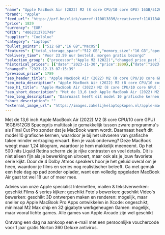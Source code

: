 ```yaml
---
"name": "Apple MacBook Air (2022) M2 (8 core CPU/10 core GPU) 16GB/512GB Space Gray QWERTY"
"brand": "Apple"
"feed_url": "https://prf.hn/click/camref:1100l383M/creativeref:1101l84031/destination:https%3A%2F%2Fwww.coolblue.nl%2Fproduct%2F910594"
"price": 1829
"currency": "EUR"
"GTIN": "4062313731749"
"supplier": "Coolblue"
"category": "Laptops"
"bullet_points": ["512 GB","16 GB","MacOS"]
"features": {"total_storage_space":"512 GB","memory_size":"16 GB","operating_system":"MacOS"}
"delivery_time": "Voor 23.59 uur besteld, morgen gratis bezorgd"
"selection_group": {"processor":"Apple M2 (2022)","changed_price_past_3_days":true,"product_family":"MacBook Air"}
"historical_prices": [{"date":"2023-11-30","price":1809},{"date":"2023-12-01","price":1849},{"date":"2023-12-02","price":1879},{"date":"2023-12-03","price":1869},{"date":"2023-12-04","price":1829},{"date":"2023-12-05","price":1799},{"date":"2023-12-06","price":1839},{"date":"2023-12-07","price":1869},{"date":"2023-12-08","price":1859},{"date":"2023-12-09","price":1869},{"date":"2023-12-10","price":1829},{"date":"2023-12-11","price":1819},{"date":"2023-12-12","price":1789},{"date":"2023-12-13","price":1829}]
"changed": "2023-12-13 07:15:39"
"previous_price": 1789
"seo_header_title": "Apple MacBook Air (2022) M2 (8 core CPU/10 core GPU) 16GB/512GB Space Gray QWERTY"
"seo_meta_description": "Apple MacBook Air (2022) M2 (8 core CPU/10 core GPU) 16GB/512GB Space Gray QWERTY"
"seo_h1_title": "Apple MacBook Air (2022) M2 (8 core CPU/10 core GPU) 16GB/512GB Space Gray QWERTY"
"seo_short_description": "Met de 13,6 inch Apple MacBook Air (2022) M2 (8 core CPU/10 core GPU) 16GB/512GB Spacegrijs multitask je gemakkelijk tussen zware programma's als Final Cut Pro zonder dat je MacBook warm wordt."
"seo_long_description": "Daarnaast heeft dit model 10 grafische kernen, waardoor je bij het uitvoeren van grafische taken minder vertraging ervaart. Ben je vaak onderweg? Deze MacBook weegt maar 1,24 kilogram, waardoor je hem makkelijk meeneemt. Op het 500 nits Liquid Retina scherm zie je rijke contrasten en veel details. Dit is niet alleen fijn als je bewerkingen uitvoert, maar ook als je jouw favoriete serie kijkt. Door de 4 Dolby Atmos speakers hoor je het geluid overal om je heen, waardoor je films en series nog realistischer beleeft. Ga met gemak een hele dag op pad zonder oplader, want een volledig opgeladen MacBook Air gaat tot wel 18 uur of meer mee. \r\n\r\nAdvies van onze Apple specialist\r\nInternetten, mailen & tekstverwerken: geschikt\r\nFilms & series kijken: geschikt\r\nFoto's bewerken: geschikt\r\nVideo's bewerken: geschikt\r\n3D ontwerpen maken en renderen: mogelijk, maar sneller op Apple MacBook Pro\r\nApps ontwikkelen in Xcode: ongeschikt, minimaal M2 Max chip en 32 gigabyte werkgeheugen\r\nGamen: mogelijk, maar vooral lichte games. Alle games van Apple Arcade zijn wel geschikt\r\n\r\nOntvang een dag na aankoop een e-mail met een persoonlijke vouchercode voor 1 jaar gratis Norton 360 Deluxe antivirus."
"short_description": ""
"external_image_url": "https://images.zakelijkelaptopkopen.nl/apple-macbook-air-2022-m2-8-core-cpu-10-core-gpu-16gb-512gb-space-gray-qwerty.webp"
---
```


Met de 13,6 inch Apple MacBook Air (2022) M2 (8 core CPU/10 core GPU) 16GB/512GB Spacegrijs multitask je gemakkelijk tussen zware programma's als Final Cut Pro zonder dat je MacBook warm wordt. Daarnaast heeft dit model 10 grafische kernen, waardoor je bij het uitvoeren van grafische taken minder vertraging ervaart. Ben je vaak onderweg? Deze MacBook weegt maar 1,24 kilogram, waardoor je hem makkelijk meeneemt. Op het 500 nits Liquid Retina scherm zie je rijke contrasten en veel details. Dit is niet alleen fijn als je bewerkingen uitvoert, maar ook als je jouw favoriete serie kijkt. Door de 4 Dolby Atmos speakers hoor je het geluid overal om je heen, waardoor je films en series nog realistischer beleeft. Ga met gemak een hele dag op pad zonder oplader, want een volledig opgeladen MacBook Air gaat tot wel 18 uur of meer mee.

Advies van onze Apple specialist
Internetten, mailen & tekstverwerken: geschikt
Films & series kijken: geschikt
Foto's bewerken: geschikt
Video's bewerken: geschikt
3D ontwerpen maken en renderen: mogelijk, maar sneller op Apple MacBook Pro
Apps ontwikkelen in Xcode: ongeschikt, minimaal M2 Max chip en 32 gigabyte werkgeheugen
Gamen: mogelijk, maar vooral lichte games. Alle games van Apple Arcade zijn wel geschikt

Ontvang een dag na aankoop een e-mail met een persoonlijke vouchercode voor 1 jaar gratis Norton 360 Deluxe antivirus.